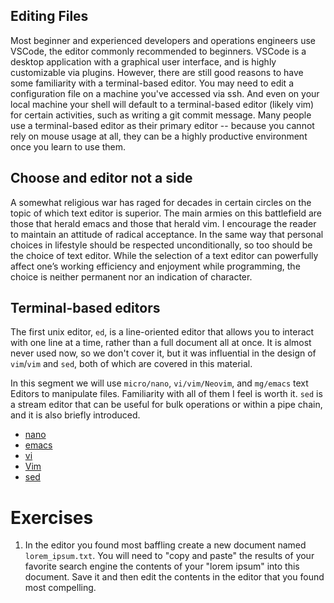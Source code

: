 ## Editing Files

Most beginner and experienced developers and operations engineers use VSCode, the editor commonly recommended to beginners. VSCode is a desktop application with a graphical user interface, and is highly customizable via plugins. However, there are still good reasons to have some familiarity with a terminal-based editor. You may need to edit a configuration file on a machine you've accessed via ssh. And even on your local machine your shell will default to a terminal-based editor (likely vim) for certain activities, such as writing a git commit message. Many people use a terminal-based editor as their primary editor -- because you cannot rely on mouse usage at all, they can be a highly productive environment once you learn to use them.

## Choose and editor not a side

A somewhat religious war has raged for decades in certain circles on the topic of which text editor is superior. The main armies on this battlefield are those that herald emacs and those that herald vim. I encourage the reader to maintain an attitude of radical acceptance. In the same way that personal choices in lifestyle should be respected unconditionally, so too should be the choice of text editor. While the selection of a text editor can powerfully affect one’s working efficiency and enjoyment while programming, the choice is neither permanent nor an indication of character.

## Terminal-based editors

The first unix editor, `ed`, is a line-oriented editor that allows you to interact with one line at a time, rather than a full document all at once. It is almost never used now, so we don't cover it, but it was influential in the design of `vim`/`vim` and `sed`, both of which are covered in this material.

In this segment we will use `micro/nano`, `vi/vim/Neovim`, and `mg/emacs` text Editors to manipulate files. Familiarity with all of them I feel is worth it. `sed` is a stream editor that can be useful for bulk operations or within a pipe chain, and it is also briefly introduced.

* [nano](sec3/nano.md)
* [emacs](sec3/emacs.md)
* [vi](sec3/vi.md)
* [Vim](sec3/vim.md)
* [sed](sec3/sed.md)


# Exercises

1. In the editor you found most baffling create a new document named `lorem_ipsum.txt`. You will need to "copy and paste" the results of your favorite search engine the contents of your "lorem ipsum" into this document. Save it and then edit the contents in the editor that you found most compelling. 
